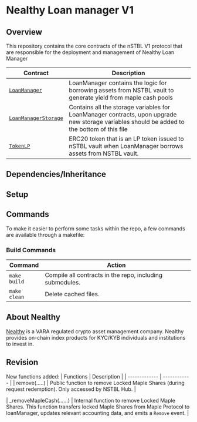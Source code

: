# Nealthy Loan manager V1

## Overview

This repository contains the core contracts of the nSTBL V1 protocol that are responsible for the deployment and management of Nealthy Loan Manager


| Contract | Description |
| -------- | ------- |
| [`LoanManager`](https://github.com/) | LoanManager contains the logic for borrowing assets from NSTBL vault to generate yield from maple cash pools |
| [`LoanManagerStorage`](https://github.com/) | Contains all the storage variables for LoanManager contracts, upon upgrade new storage variables should be added to the bottom of this file |
| [`TokenLP`](https://github.com/) | ERC20 token that is an LP token issued to nSTBL vault when LoanManager borrows assets from NSTBL vault. |

## Dependencies/Inheritance

## Setup


## Commands
To make it easier to perform some tasks within the repo, a few commands are available through a makefile:

### Build Commands

| Command | Action |
|---|---|
| `make build` | Compile all contracts in the repo, including submodules. |
| `make clean` | Delete cached files. |


## About Nealthy

[Nealthy](https://www.nealthy.com) is a VARA regulated crypto asset management company. Nealthy provides on-chain index products for KYC/KYB individuals and institutions to invest in.

## Revision

New functions added:
| Functions | Description |
| ------------- | ------------ |
| remove(.....) | Public function to remove Locked Maple Shares (during request redemption). Only accessed by NSTBL Hub. |

| _removeMapleCash(......) | Internal function to remove Locked Maple Shares. This function transfers locked Maple Shares from Maple Protocol to loanManager, updates relevant accounting data, and emits a `Remove` event. |